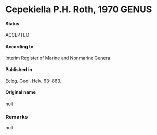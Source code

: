 Cepekiella P.H. Roth, 1970 GENUS
=======

#### Status
ACCEPTED

#### According to
Interim Register of Marine and Nonmarine Genera

#### Published in
Eclog. Geol. Helv. 63: 863.

#### Original name
null

### Remarks
null